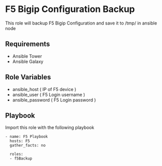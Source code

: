 # F5 Bigip Configuration Backup
This role will backup F5 Bigip Configuration and save it to /tmp/ in ansible node

## Requirements
- Ansible Tower
- Ansible Galaxy

## Role Variables
- ansible_host ( IP of F5 device )
- ansible_user ( F5 Login username )
- ansible_password ( F5 Login password )

## Playbook
Import this role with the following playbook
```
- name: F5 Playbook
  hosts: F5
  gather_facts: no

  roles:
  - f5Backup
```